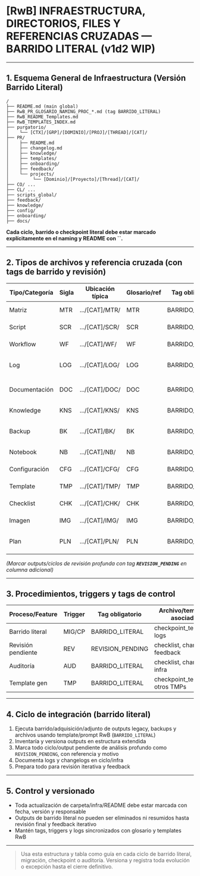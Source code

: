 # [RwB] INFRAESTRUCTURA, DIRECTORIOS, FILES Y REFERENCIAS CRUZADAS — BARRIDO LITERAL (v1d2 WIP)

---

## 1. Esquema General de Infraestructura (Versión Barrido Literal)

```plaintext
/
├── README.md (main global)
├── RwB_PR_GLOSARIO_NAMING_PROC_*.md (tag BARRIDO_LITERAL)
├── RwB_README_Templates.md
├── RwB_TEMPLATES_INDEX.md
├── purgatorio/
│    └── [CTX]/[GRP]/[DOMINIO]/[PROJ]/[THREAD]/[CAT]/
├── PR/
│    ├── README.md
│    ├── changelog.md
│    ├── knowledge/
│    ├── templates/
│    ├── onboarding/
│    ├── feedback/
│    └── projects/
│         └── [Dominio]/[Proyecto]/[Thread]/[CAT]/
├── CO/ ...
├── CL/ ...
├── scripts_global/
├── feedback/
├── knowledge/
├── config/
├── onboarding/
├── docs/
```

**Cada ciclo, barrido o checkpoint literal debe estar marcado explícitamente en el naming y README con **``**.**

---

## 2. Tipos de archivos y referencia cruzada (con tags de barrido y revisión)

| Tipo/Categoría | Sigla | Ubicación típica | Glosario/ref | Tag obligatorio  | Features principales            |
| -------------- | ----- | ---------------- | ------------ | ---------------- | ------------------------------- |
| Matriz         | MTR   | .../[CAT]/MTR/   | MTR          | BARRIDO\_LITERAL | Tracking, dashboards            |
| Script         | SCR   | .../[CAT]/SCR/   | SCR          | BARRIDO\_LITERAL | Automatización, migrador, IA    |
| Workflow       | WF    | .../[CAT]/WF/    | WF           | BARRIDO\_LITERAL | Pipelines, integración          |
| Log            | LOG   | .../[CAT]/LOG/   | LOG          | BARRIDO\_LITERAL | Auditing, changelog, version    |
| Documentación  | DOC   | .../[CAT]/DOC/   | DOC          | BARRIDO\_LITERAL | Manuales, decisiones, guías     |
| Knowledge      | KNS   | .../[CAT]/KNS/   | KNS          | BARRIDO\_LITERAL | Aprendizajes, jurisprudencia    |
| Backup         | BK    | .../[CAT]/BK/    | BK           | BARRIDO\_LITERAL | Snapshots, respaldo histórico   |
| Notebook       | NB    | .../[CAT]/NB/    | NB           | BARRIDO\_LITERAL | Prototipos, exploración IA      |
| Configuración  | CFG   | .../[CAT]/CFG/   | CFG          | BARRIDO\_LITERAL | Settings, params, secrets       |
| Template       | TMP   | .../[CAT]/TMP/   | TMP          | BARRIDO\_LITERAL | Modelos de cierre/ciclo         |
| Checklist      | CHK   | .../[CAT]/CHK/   | CHK          | BARRIDO\_LITERAL | Coverage, integridad, QA        |
| Imagen         | IMG   | .../[CAT]/IMG/   | IMG          | BARRIDO\_LITERAL | Visualización, diagrama         |
| Plan           | PLN   | .../[CAT]/PLN/   | PLN          | BARRIDO\_LITERAL | Roadmap, milestones, estrategia |

*(Marcar outputs/ciclos de revisión profunda con tag **`REVISION_PENDING`** en columna adicional)*

---

## 3. Procedimientos, triggers y tags de control

| Proceso/Feature    | Trigger | Tag obligatorio   | Archivo/template asociado        |
| ------------------ | ------- | ----------------- | -------------------------------- |
| Barrido literal    | MIG/CP  | BARRIDO\_LITERAL  | checkpoint\_template, logs       |
| Revisión pendiente | REV     | REVISION\_PENDING | checklist, changelog, feedback   |
| Auditoría          | AUD     | BARRIDO\_LITERAL  | checklist, changelog, infra      |
| Template gen       | TMP     | BARRIDO\_LITERAL  | checkpoint\_template, otros TMPs |

---

## 4. Ciclo de integración (barrido literal)

1. Ejecuta barrido/adquisición/adjunto de outputs legacy, backups y archivos usando template/prompt RwB (`BARRIDO_LITERAL`)
2. Inventaría y versiona outputs en estructura extendida
3. Marca todo ciclo/output pendiente de análisis profundo como `REVISION_PENDING`, con referencia y motivo
4. Documenta logs y changelogs en ciclo/infra
5. Prepara todo para revisión iterativa y feedback

---

## 5. Control y versionado

- Toda actualización de carpeta/infra/README debe estar marcada con fecha, versión y responsable
- Outputs de barrido literal no pueden ser eliminados ni resumidos hasta revisión final y feedback iterativo
- Mantén tags, triggers y logs sincronizados con glosario y templates RwB

---

> Usa esta estructura y tabla como guía en cada ciclo de barrido literal, migración, checkpoint o auditoría. Versiona y registra toda evolución o excepción hasta el cierre definitivo.

